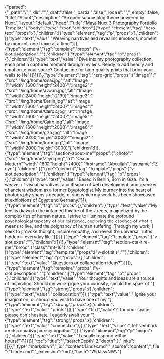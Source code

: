 {"parsed":{"_path":"/","_dir":"","_draft":false,"_partial":false,"_locale":"","_empty":false,"title":"About","description":"An open source blog theme powered by Nuxt.","layout":"default","head":{"title":"Maya Nuxt 3 Photography Portfolio Template"},"body":{"type":"root","children":[{"type":"element","tag":"hero-text","props":{},"children":[{"type":"element","tag":"p","props":{},"children":[{"type":"text","value":"Weaving narrtives and revealing emotions, moment by moment. one frame at a time."}]},{"type":"element","tag":"template","props":{"v-slot:description":""},"children":[{"type":"element","tag":"p","props":{},"children":[{"type":"text","value":"Dive into my photography collection, each print a captured moment through my lens. Ready to add beauty and emotion to your space? Contact me for high-quality prints that bring your walls to life"}]}]}]},{"type":"element","tag":"hero-grid","props":{":image1":"{\"src\":\"/img/home/sinai.jpg\",\"alt\":\"Image 1\",\"width\":1600,\"height\":2400}",":image2":"{\"src\":\"/img/home/aswan.jpg\",\"alt\":\"Image 1\",\"width\":2400,\"height\":2199}",":image3":"{\"src\":\"/img/home/Berlin.jpg\",\"alt\":\"Image 1\",\"width\":1600,\"height\":2400}",":image4":"{\"src\":\"/img/home/Cairo2.jpg\",\"alt\":\"Image 1\",\"width\":1600,\"height\":2400}",":image5":"{\"src\":\"/img/home/Cairo.jpg\",\"alt\":\"Image 1\",\"width\":1600,\"height\":2000}",":image6":"{\"src\":\"/img/home/giza.jpg\",\"alt\":\"Image 1\",\"width\":2800,\"height\":3000}",":image7":"{\"src\":\"/img/home/luxor.jpg\",\"alt\":\"Image 1\",\"width\":2000,\"height\":3000}"},"children":[]},{"type":"element","tag":"section-about-me","props":{":photo":"{\"src\":\"/img/home/Zeyn.png\",\"alt\":\"Oscar Mattern\",\"width\":1800,\"height\":2400}","firstname":"Abdullah","lastname":"Zeyn"},"children":[{"type":"element","tag":"template","props":{"v-slot:description":""},"children":[{"type":"element","tag":"p","props":{},"children":[{"type":"text","value":"Based in Berlin, Born in Giza. I'm a weaver of visual narratives, a craftsman of web development, and a seeker of ancient wisdom as a former Egyptologist. My journey into the heart of photography spans a decade, during which my work has been showcased in exhibitions of Egypt and Germany."}]},{"type":"element","tag":"p","props":{},"children":[{"type":"text","value":"My lens is drawn to the untamed theatre of the streets, magnetized by the complexities of human nature. I strive to illuminate the profound psychological tapestry of our existence, exploring the essence of what it means to live, and the poignancy of human suffering. Through my work, I seek to provoke thought, inspire empathy, and reveal the universal truths hidden in everyday life."}]}]},{"type":"element","tag":"template","props":{"v-slot:extra":""},"children":[]}]},{"type":"element","tag":"section-cta-hire-me","props":{"class":"mt-16"},"children":[{"type":"element","tag":"template","props":{"v-slot:title":""},"children":[{"type":"element","tag":"p","props":{},"children":[{"type":"text","value":"Questions or collaboration ideas?"}]}]},{"type":"element","tag":"template","props":{"v-slot:description":""},"children":[{"type":"element","tag":"p","props":{},"children":[{"type":"text","value":"Your thoughts and ideas are a source of inspiration! Should my work pique your curiosity, should the spark of "},{"type":"element","tag":"strong","props":{},"children":[{"type":"text","value":"collaboration"}]},{"type":"text","value":" ignite your imagination, or should you wish to have one of my "},{"type":"element","tag":"strong","props":{},"children":[{"type":"text","value":"prints"}]},{"type":"text","value":" for your space, please don't hesitate. I eagerly await your "},{"type":"element","tag":"strong","props":{},"children":[{"type":"text","value":"connection"}]},{"type":"text","value":", let's embark on this creative journey together."}]},{"type":"element","tag":"p","props":{},"children":[{"type":"text","value":"I usually respond within hours!"}]}]}]}],"toc":{"title":"","searchDepth":2,"depth":2,"links":[]}},"_type":"markdown","_id":"content:1.index.md","_source":"content","_file":"1.index.md","_extension":"md"},"hash":"WldJIsvNWV"}
